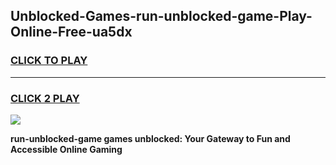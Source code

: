 
## Unblocked-Games-run-unblocked-game-Play-Online-Free-ua5dx
<h3>
<a href="https://premium76.site?title=run-unblocked-game&ref=26A">CLICK TO PLAY</a></h3>
<hr>

<h3>
<a href="https://premium76.site?title=run-unblocked-game&ref=26A">CLICK 2 PLAY</a>
  
</h3>

<a href="https://premium76.site?title=run-unblocked-game&ref=26A"><img src="https://clearcache.store/games.png"></a>


**run-unblocked-game games unblocked: Your Gateway to Fun and Accessible Online Gaming**
